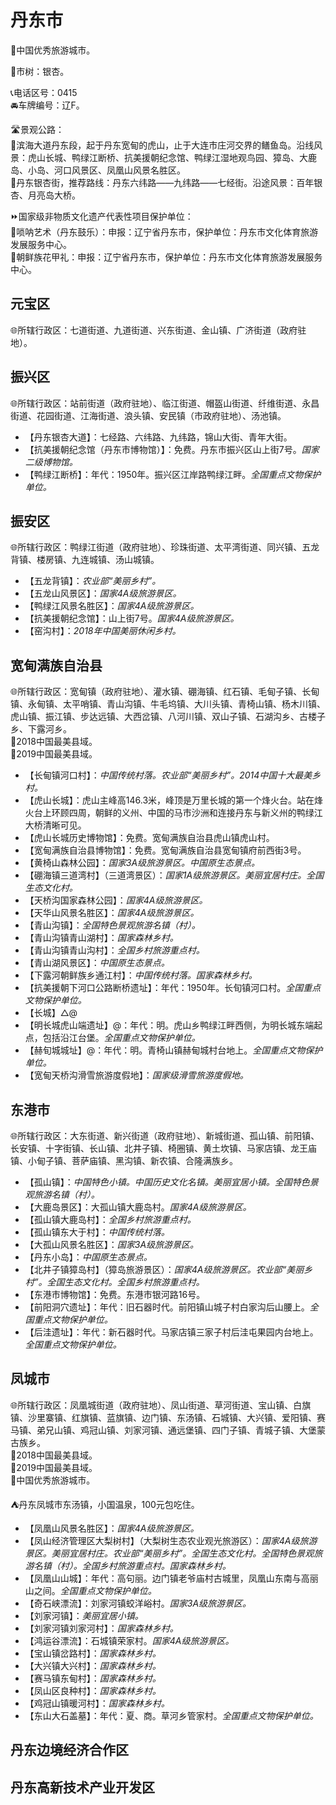 # 丹东市  
🏅中国优秀旅游城市。  
  
🌳市树：银杏。  
  
📞电话区号：0415  
🚘车牌编号：辽F。  

🛣️景观公路：  
🔸滨海大道丹东段，起于丹东宽甸的虎山，止于大连市庄河交界的鳝鱼岛。沿线风景：虎山长城、鸭绿江断桥、抗美援朝纪念馆、鸭绿江湿地观鸟园、獐岛、大鹿岛、小岛、河口风景区、凤凰山风景名胜区。  
🔸丹东银杏街，推荐路线：丹东六纬路——九纬路——七经街。沿途风景：百年银杏、月亮岛大桥。  
  
⏩国家级非物质文化遗产代表性项目保护单位：  
🔸唢呐艺术（丹东鼓乐）：申报：辽宁省丹东市，保护单位：丹东市文化体育旅游发展服务中心。  
🔸朝鲜族花甲礼：申报：辽宁省丹东市，保护单位：丹东市文化体育旅游发展服务中心。  

## 元宝区  
🌐所辖行政区：七道街道、九道街道、兴东街道、金山镇、广济街道（政府驻地）。  

## 振兴区  
🌐所辖行政区：站前街道（政府驻地）、临江街道、帽盔山街道、纤维街道、永昌街道、花园街道、江海街道、浪头镇、安民镇（市政府驻地）、汤池镇。  
  
* 【丹东银杏大道】：七经路、六纬路、九纬路，锦山大街、青年大街。  
* 【抗美援朝纪念馆（丹东市博物馆）】：免费。丹东市振兴区山上街7号。*国家二级博物馆。*  
* 【鸭绿江断桥】：年代：1950年。振兴区江岸路鸭绿江畔。*全国重点文物保护单位。*  

## 振安区  
🌐所辖行政区：鸭绿江街道（政府驻地）、珍珠街道、太平湾街道、同兴镇、五龙背镇、楼房镇、九连城镇、汤山城镇。  
  
* 【五龙背镇】：*农业部“美丽乡村”。*  
* 【五龙山风景区】：*国家4A级旅游景区。*  
* 【鸭绿江风景名胜区】：*国家4A级旅游景区。*  
* 【抗美援朝纪念馆】：山上街7号。*国家4A级旅游景区。*  
* 【窑沟村】：*2018年中国美丽休闲乡村。*  

## 宽甸满族自治县  
🌐所辖行政区：宽甸镇（政府驻地）、灌水镇、硼海镇、红石镇、毛甸子镇、长甸镇、永甸镇、太平哨镇、青山沟镇、牛毛坞镇、大川头镇、青椅山镇、杨木川镇、虎山镇、振江镇、步达远镇、大西岔镇、八河川镇、双山子镇、石湖沟乡、古楼子乡、下露河乡。  
🏅2018中国最美县域。  
🏅2019中国最美县域。  
  
* 【长甸镇河口村】：*中国传统村落。农业部“美丽乡村”。2014中国十大最美乡村。*  
* 【虎山长城】：虎山主峰高146.3米，峰顶是万里长城的第一个烽火台。站在烽火台上环顾四周，朝鲜的义州、中国的马市沙洲和连接丹东与新义州的鸭绿江大桥清晰可见。  
* 【虎山长城历史博物馆】：免费。宽甸满族自治县虎山镇虎山村。  
* 【宽甸满族自治县博物馆】：免费。宽甸满族自治县宽甸镇府前西街3号。  
* 【黄椅山森林公园】：*国家3A级旅游景区。中国原生态景点。*  
* 【硼海镇三道湾村】（三道湾景区）：*国家1A级旅游景区。美丽宜居村庄。全国生态文化村。*  
* 【天桥沟国家森林公园】：*国家4A级旅游景区。*  
* 【天华山风景名胜区】：*国家4A级旅游景区。*  
* 【青山沟镇】：*全国特色景观旅游名镇（村）。*  
* 【青山沟镇青山湖村】：*国家森林乡村。*  
* 【青山沟镇青山沟村】：*全国乡村旅游重点村。*  
* 【青山湖风景区】：*中国原生态景点。*  
* 【下露河朝鲜族乡通江村】：*中国传统村落。国家森林乡村。*  
* 【抗美援朝下河口公路断桥遗址】：年代：1950年。长旬镇河口村。*全国重点文物保护单位。*  
* 【长城】△@  
* 【明长城虎山端遗址】@：年代：明。虎山乡鸭绿江畔西侧，为明长城东端起点，包括沿江台堡。*全国重点文物保护单位。*  
* 【赫旬城城址】@：年代：明。青椅山镇赫甸城村台地上。*全国重点文物保护单位。*  
* 【宽甸天桥沟滑雪旅游度假地】：*国家级滑雪旅游度假地。* 

## 东港市  
🌐所辖行政区：大东街道、新兴街道（政府驻地）、新城街道、孤山镇、前阳镇、长安镇、十字街镇、长山镇、北井子镇、椅圈镇、黄土坎镇、马家店镇、龙王庙镇、小甸子镇、菩萨庙镇、黑沟镇、新农镇、合隆满族乡。  
  
* 【孤山镇】：*中国特色小镇。中国历史文化名镇。美丽宜居小镇。全国特色景观旅游名镇（村）。*  
* 【大鹿岛景区】：大孤山镇大鹿岛村。*国家4A级旅游景区。*  
* 【孤山镇大鹿岛村】：*全国乡村旅游重点村。*  
* 【孤山镇东大于村】：*中国传统村落。*  
* 【大孤山风景名胜区】：*国家3A级旅游景区。*  
* 【丹东小岛】：*中国原生态景点。*  
* 【北井子镇獐岛村】（獐岛旅游景区）：*国家4A级旅游景区。农业部“美丽乡村”。全国生态文化村。全国乡村旅游重点村。*  
* 【东港市博物馆】：免费。东港市银河路16号。  
* 【前阳洞穴遗址】：年代：旧石器时代。前阳镇山城子村白家沟后山腰上。*全国重点文物保护单位。*  
* 【后洼遗址】：年代：新石器时代。马家店镇三家子村后洼屯果园内台地上。*全国重点文物保护单位。*  

## 凤城市  
🌐所辖行政区：凤凰城街道（政府驻地）、凤山街道、草河街道、宝山镇、白旗镇、沙里寨镇、红旗镇、蓝旗镇、边门镇、东汤镇、石城镇、大兴镇、爱阳镇、赛马镇、弟兄山镇、鸡冠山镇、刘家河镇、通远堡镇、四门子镇、青城子镇、大堡蒙古族乡。  
🏅2018中国最美县域。  
🏅2019中国最美县域。  
🏅中国优秀旅游城市。  
  
⛺丹东凤城市东汤镇，小国温泉，100元包吃住。  
  
* 【凤凰山风景名胜区】：*国家4A级旅游景区。*  
* 【凤山经济管理区大梨树村】（大梨树生态农业观光旅游区）：*国家4A级旅游景区。美丽宜居村庄。农业部“美丽乡村”。全国生态文化村。全国特色景观旅游名镇（村）。全国乡村旅游重点村。国家森林乡村。*  
* 【凤凰山山城】：年代：高句丽。边门镇老爷庙村古城里，凤凰山东南与高丽山之间。*全国重点文物保护单位。*  
* 【奇石峡漂流】：刘家河镇蛟洋峪村。*国家3A级旅游景区。*  
* 【刘家河镇】：*美丽宜居小镇。*  
* 【刘家河镇刘家河村】：*国家森林乡村。*  
* 【鸿运谷漂流】：石城镇荣家村。*国家4A级旅游景区。*  
* 【宝山镇岔路村】：*国家森林乡村。*  
* 【大兴镇大兴村】：*国家森林乡村。*  
* 【赛马镇东甸村】：*国家森林乡村。*  
* 【凤山区良种村】：*国家森林乡村。*  
* 【鸡冠山镇暖河村】：*国家森林乡村。*  
* 【东山大石盖墓】：年代：夏、商。草河乡管家村。*全国重点文物保护单位。*  

## 丹东边境经济合作区  
  
## 丹东高新技术产业开发区 